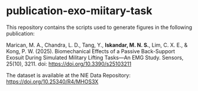 # publication-exo-miitary-task
This repository contains the scripts used to generate figures in the following publication: 

Marican, M. A., Chandra, L. D., Tang, Y., **Iskandar, M. N. S.**, Lim, C. X. E., & Kong, P. W. (2025). Biomechanical Effects of a Passive Back-Support Exosuit During Simulated Military Lifting Tasks—An EMG Study. Sensors, 25(10), 3211. doi: https://doi.org/10.3390/s25103211

The dataset is available at the NIE Data Repository: https://doi.org/10.25340/R4/MHOS3X